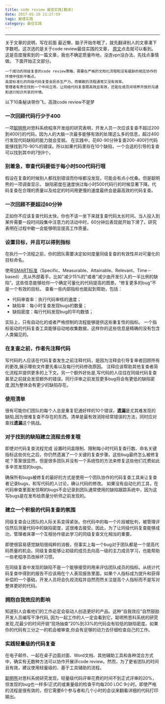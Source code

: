 ```yaml
---
title: code review 最佳实践[翻译]  
date: 2017-01-10 21:27:59
tags: 敏捷实践
category: 最佳实践
---
```


----------

 关于文章的说明，写在前面
最近懒，脑子开始冬眠了，就先翻译别人的文章凑下字数吧。这次选的是关于code review最佳实践的文章，
[原文][1]点击就可以看到。这是百度搜索到的一篇文章，我也不确定质量咋地，没连vpn没办法，先找点事情做。
下面开始正文部分。

```
一个成功的同级复查的code review策略，需要在严格的文档化流程和没有威胁的相互协作的环境中找到平衡点。
高度标准化的同级代码复查会扼杀生产力，而懒散的流程通常又没有效率。
管理者有责任找到一个中间立场，让同级代码复查既高效且有效，还能在成员间培养开放的沟通和进行知识共享的环境。
```


以下10条秘诀带你飞，高效code review不是梦

### 一次回顾代码行少于400
一项[聪明熊][2]对思科系统程序开发组的研究表明，开发人员一次应该复查不超过200到400行的代码，因为人的大脑一次最多能够有效的处理这么多的信息，超过400行发现代码缺陷的能力就会变弱。
在实践中，花60-90分钟复查200-400行代码能够找到70-90%的错误。所以如果代码里存在10个缺陷，一个合适的引导的复查可以找到其中的7到9个。

### 别着急，审查代码要低于每小时500代码行哦

假设在复查的时候别人都找到错误而你啥都没发现，可能会有点小忧桑。但是聪明熊的一项调查显示，
缺陷密度在速度快过每小时500代码行的时候显著下降。代码复查在合理的质量以及给定的时间用更慢的速度最终会是最高效的代码复查。

### 一次回顾不要超过60分钟
正如你不应该复查代码太快，你也不该一坐下来就复查代码太长时间。当人投入到某件需要一段时间段集中注意力的活动中时，60分钟后表现就开始下滑了。研究表明在过程中歇一会能够明显提高工作质量。

### 设置目标，并且可以得到指标
在执行一个流程之前，你的团队需要决定如何度量同级复查的有效性并对可量化的目标命名。

使用[SMART标准][3]（Specific、Measurable、Attainable、Relevant、Time－based）,先从外部着手。比如"减少15%的"或者“减少由开发引入的一半比例的缺陷”。这些信息能够给你一个确定可量化的代码提高的图景。“修复更多的bug”不是一个有效的目标。
查看一些内部指标也能起到帮助，包括：
* 代码审查率：执行代码审核的速度；
* 缺陷率：每小时复查发现bugs的数量；
* 缺陷密度：每行代码发现bug的平均数值；

实际上，只有自动化的或者严格控制的流程能够提供这些重复性的指标。
一个指标驱动的代码复查工具能够自动地收集数据，这样你的这些信息是精确的没有包含人类偏见的。


### 在复查之前，作者先注释代码
写代码的人应该在代码复查发生之前注释代码，是因为注释会引导复审者回顾所有的更改,展示哪些文件要先看以及每行代码修改原因。
注释应该帮助其他复查者简化流程并提供更多的上下文。另一个额外好处是,写代码的人往往在同级代码复查甚至之前就会发现额外的错误。同行评审之前发现更多bug将会有更低的缺陷密度,因为整体会有更少的缺陷存在。

### 使用清单
很有可能你们团队的每个人总是重复犯通好样的10个错误，**遗漏**是尤其难发现的缺陷,因为很难复查不存在的东西。清单是最有效消除经常错误的方法，同时应对查找**遗漏**这个挑战。

### 对于找到的缺陷建立流程去修复哦
即使对代码复查流程完成 设置时间盒限制、限制每小时代码复查行数、命名关键指标这些优化之后，你仍然遗漏了一个关键的复查步骤。这些bug最终怎么被修复呢？答案很显然，但是很多团队并没有一个系统性的方法来修复这些他们花费如此多辛苦发现的bugs。

确保所有bugs被修复的最好的方式是使用一个团队协作的代码复查工具来让复查者记录bugs，和写代码的人讨论，确认代码的修改。
如果没有自动化的工具，在代码审查里面发信啊的bugs不会记录到团队通常使用的缺陷跟踪系统中，因为这写bugs是在发布给质量分析师之前发现的。

### 建立一个积极的代码复查的氛围
同级复查会让团队的人际关系变得紧张。你代码中的每一个片段被批判，被管理评估然后测量代码中的缺陷密度，这很难去接受。因此，为了让同级代码复查能够成功，管理者床罩一个互相协作彼此学习的同级复查文化相当的重要。

即使很容易感觉缺陷很纯粹的消极，但事实上每一个bug对于团队都是一个提高代码质量的机会。同级复查能够让初级的成员去向高一级的主力成员学习，也能帮助一些老程序员改掉坏习惯。

在同级复查中发现的缺陷不是一个能够接受的用来评估团队成员的指标。从统计代码复查中得到的报告不应该用在个人表现报告里面。如果个人指标成为提升和获得补偿的一个基础，开发人员将会仇视流程并自然而然关注提高个人指标而不是写对整体更好的代码。

### 拥抱自我效应的影响
知道别人会看他们的工作必定会驱动人创造更好的产品。这种“自我效应”自然鼓励开发人员编写干净代码,
因为一起工作的人一定会看到它。聪明熊思科系统的研究发现,花最少的时间开销“现场抽查”20%到33%的代码会有较低的缺陷密度。如果你的代码有三分之一的机会被审查,你会有足够的动力去仔细检查自己的工作。

### 实践轻量级的代码复查
在电子邮件、一起在桌子边面对面、Word文档、其他辅助工具和各种混合方式中，确实有无数种方法可以协作开展评code review。然而，为了更省团队的时间且有效，建议使用轻量级的、基于工具辅助的流程。

[聪明熊][2]对思科系统研究发现，轻量级代码评审花费的时间不到正式评审的20%，但发现的bug也一样多!正式的或重量级的检查平均每200 LOC 9小时。即使严格的流程是很有效的，但它需要6个参与者和几个小时的会议来翻看详细的代码打印输出。

[1]:https://smartbear.com/learn/code-review/best-practices-for-peer-code-review/
[2]:https://smartbear.com/
[3]:https://baike.baidu.com/item/smart/2230883?fr=aladdin%14%0D%A8

